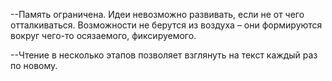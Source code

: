 --Память ограничена. Идеи невозможно развивать, если не от чего отталкиваться. Возможности не берутся из воздуха – они формируются вокруг чего-то осязаемого, фиксируемого.

--Чтение в несколько этапов позволяет взглянуть на текст каждый раз по новому.

